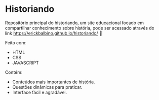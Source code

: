 # Historiando
Repositório principal do historiando, um site educacional focado em compartilhar conhecimento sobre história, pode ser acessado através do link    https://erickbalbino.github.io/historiando/ 🤝
 
 Feito com:
* HTML
* CSS
* JAVASCRIPT

 Contém:
* Conteúdos mais importantes de história.
* Questões dinâmicas para praticar.
* Interface fácil e agradável.

